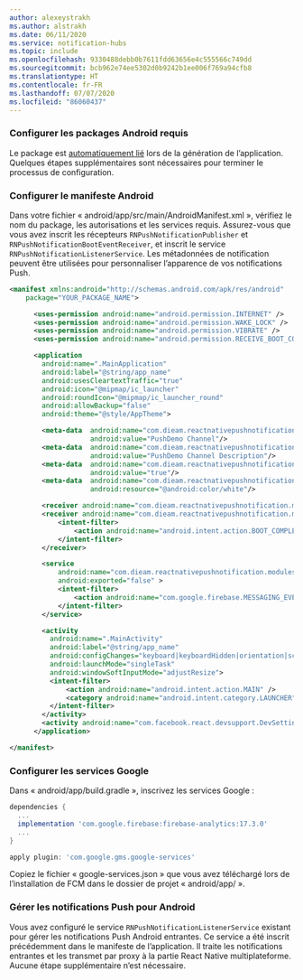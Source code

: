 ```yaml
---
author: alexeystrakh
ms.author: alstrakh
ms.date: 06/11/2020
ms.service: notification-hubs
ms.topic: include
ms.openlocfilehash: 9330488debb0b7611fdd63656e4c555566c749dd
ms.sourcegitcommit: bcb962e74ee5302d0b9242b1ee006f769a94cfb8
ms.translationtype: HT
ms.contentlocale: fr-FR
ms.lasthandoff: 07/07/2020
ms.locfileid: "86060437"
---
```

### <a name="configure-required-android-packages"></a>Configurer les packages Android requis

Le package est [automatiquement lié](https://github.com/react-native-community/cli/blob/master/docs/autolinking.md) lors de la génération de l’application. Quelques étapes supplémentaires sont nécessaires pour terminer le processus de configuration.

### <a name="configure-android-manifest"></a>Configurer le manifeste Android

Dans votre fichier « android/app/src/main/AndroidManifest.xml », vérifiez le nom du package, les autorisations et les services requis. Assurez-vous que vous avez inscrit les récepteurs `RNPushNotificationPublisher` et `RNPushNotificationBootEventReceiver`, et inscrit le service `RNPushNotificationListenerService`. Les métadonnées de notification peuvent être utilisées pour personnaliser l’apparence de vos notifications Push.

  ```xml
  <manifest xmlns:android="http://schemas.android.com/apk/res/android"
      package="YOUR_PACKAGE_NAME">

        <uses-permission android:name="android.permission.INTERNET" />
        <uses-permission android:name="android.permission.WAKE_LOCK" />
        <uses-permission android:name="android.permission.VIBRATE" />
        <uses-permission android:name="android.permission.RECEIVE_BOOT_COMPLETED"/>

        <application
          android:name=".MainApplication"
          android:label="@string/app_name"
          android:usesCleartextTraffic="true"
          android:icon="@mipmap/ic_launcher"
          android:roundIcon="@mipmap/ic_launcher_round"
          android:allowBackup="false"
          android:theme="@style/AppTheme">

          <meta-data  android:name="com.dieam.reactnativepushnotification.notification_channel_name"
                      android:value="PushDemo Channel"/>
          <meta-data  android:name="com.dieam.reactnativepushnotification.notification_channel_description"
                      android:value="PushDemo Channel Description"/>
          <meta-data  android:name="com.dieam.reactnativepushnotification.notification_foreground"
                      android:value="true"/>
          <meta-data  android:name="com.dieam.reactnativepushnotification.notification_color"
                      android:resource="@android:color/white"/>

          <receiver android:name="com.dieam.reactnativepushnotification.modules.RNPushNotificationPublisher" />
          <receiver android:name="com.dieam.reactnativepushnotification.modules.RNPushNotificationBootEventReceiver">
              <intent-filter>
                  <action android:name="android.intent.action.BOOT_COMPLETED" />
              </intent-filter>
          </receiver>

          <service
              android:name="com.dieam.reactnativepushnotification.modules.RNPushNotificationListenerService"
              android:exported="false" >
              <intent-filter>
                  <action android:name="com.google.firebase.MESSAGING_EVENT" />
              </intent-filter>
          </service>

          <activity
            android:name=".MainActivity"
            android:label="@string/app_name"
            android:configChanges="keyboard|keyboardHidden|orientation|screenSize|uiMode"
            android:launchMode="singleTask"
            android:windowSoftInputMode="adjustResize">
            <intent-filter>
                <action android:name="android.intent.action.MAIN" />
                <category android:name="android.intent.category.LAUNCHER" />
            </intent-filter>
          </activity>
          <activity android:name="com.facebook.react.devsupport.DevSettingsActivity" />
        </application>

  </manifest>
  ```

### <a name="configure-google-services"></a>Configurer les services Google

Dans « android/app/build.gradle », inscrivez les services Google :

```gradle
dependencies {
  ...
  implementation 'com.google.firebase:firebase-analytics:17.3.0'
  ...
}

apply plugin: 'com.google.gms.google-services'
```

Copiez le fichier « google-services.json » que vous avez téléchargé lors de l’installation de FCM dans le dossier de projet « android/app/ ».

### <a name="handle-push-notifications-for-android"></a>Gérer les notifications Push pour Android

Vous avez configuré le service `RNPushNotificationListenerService` existant pour gérer les notifications Push Android entrantes. Ce service a été inscrit précédemment dans le manifeste de l’application. Il traite les notifications entrantes et les transmet par proxy à la partie React Native multiplateforme. Aucune étape supplémentaire n’est nécessaire.

